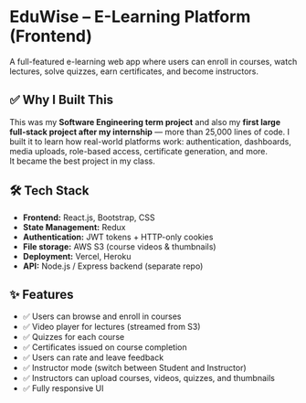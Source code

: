 # EduWise – E-Learning Platform (Frontend)

A full-featured e-learning web app where users can enroll in courses, watch lectures, solve quizzes, earn certificates, and become instructors.

## ✅ Why I Built This
This was my **Software Engineering term project** and also my **first large full-stack project after my internship**  — more than 25,000 lines of code. I built it to learn how real-world platforms work: authentication, dashboards, media uploads, role-based access, certificate generation, and more.  
It became the best project in my class.

## 🛠 Tech Stack
- **Frontend:** React.js, Bootstrap, CSS
- **State Management:** Redux
- **Authentication:** JWT tokens + HTTP-only cookies
- **File storage:** AWS S3 (course videos & thumbnails)
- **Deployment:** Vercel, Heroku
- **API:** Node.js / Express backend (separate repo)

## ✨ Features
- ✅ Users can browse and enroll in courses  
- ✅ Video player for lectures (streamed from S3)  
- ✅ Quizzes for each course  
- ✅ Certificates issued on course completion  
- ✅ Users can rate and leave feedback  
- ✅ Instructor mode (switch between Student and Instructor)
- ✅ Instructors can upload courses, videos, quizzes, and thumbnails  
- ✅ Fully responsive UI
